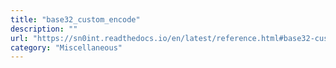 ```yaml
---
title: "base32_custom_encode"
description: ""
url: "https://sn0int.readthedocs.io/en/latest/reference.html#base32-custom-encode"
category: "Miscellaneous"
---
```

